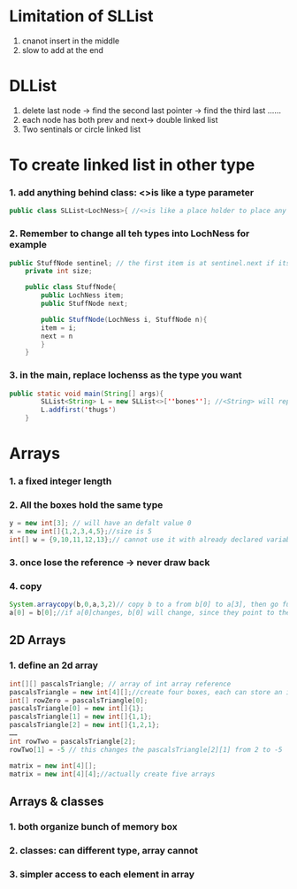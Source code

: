 # Limitation of SLList
1. cnanot insert in the middle
2. slow to add at the end
# DLList
1. delete last node -> find the second last pointer -> find the third last ……
2. each node has both prev and next-> double linked list
3. Two sentinals or circle linked list
# To create linked list in other type
### 1. add anything behind class: **<>is like a type parameter**
```java
public class SLList<LochNess>{ //<>is like a place holder to place any type that is not decided at the time SSLList is  created
```

### 2. Remember to change all teh types into LochNess for example
```java
public StuffNode sentinel; // the first item is at sentinel.next if its exists */
	private int size;

	public class StuffNode{
		public LochNess item;
		public StuffNode next;

		public StuffNode(LochNess i, StuffNode n){
		item = i;
		next = n
		}
	}
```
### 3. in the main, replace lochenss as the type you want
```java
public static void main(String[] args){
		SLList<String> L = new SLList<>[''bones'']; //<String> will replace <lochness> everywhere, and tells the type now is string
		L.addfirst('thugs')
	}
```
# Arrays
### 1. a fixed integer length 
### 2. All the boxes hold the same type
```java
y = new int[3]; // will have an defalt value 0
x = new int[]{1,2,3,4,5};//size is 5
int[] w = {9,10,11,12,13};// cannot use it with already declared variables
```
### 3. once lose the reference -> never draw back
### 4. copy
```java
System.arraycopy(b,0,a,3,2)// copy b to a from b[0] to a[3], then go further 2 copies. so b[0]->a[3], b[1]->a[4]. if a changes, b won't change.
a[0] = b[0];//if a[0]changes, b[0] will change, since they point to the same box
```

## 2D Arrays
### 1. define an 2d array
```java
int[][] pascalsTriangle; // array of int array reference
pascalsTriangle = new int[4][];//create four boxes, each can store an int array reference
int[] rowZero = pascalsTriangle[0];
pascalsTriangle[0] = new int[]{1};
pascalsTriangle[1] = new int[]{1,1};
pascalsTriangle[2] = new int[]{1,2,1};
……
int rowTwo = pascalsTriangle[2];
rowTwo[1] = -5 // this changes the pascalsTriangle[2][1] from 2 to -5
```
```java
matrix = new int[4][];
matrix = new int[4][4];//actually create five arrays
```
## Arrays & classes
### 1. both organize bunch of memory box
### 2. classes: can different type, array cannot
### 3. simpler access to each element in array